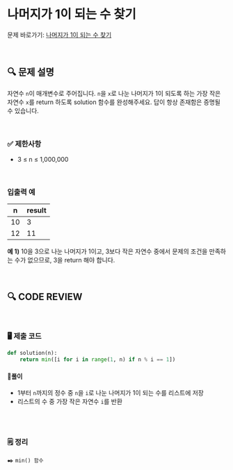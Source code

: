 # 나머지가 1이 되는 수 찾기

문제 바로가기: [나머지가 1이 되는 수 찾기](https://school.programmers.co.kr/learn/courses/30/lessons/87389)

<br/>

## **🔍 문제 설명**

자연수 `n`이 매개변수로 주어집니다. `n`을 `x`로 나눈 나머지가 1이 되도록 하는 가장 작은 자연수 `x`를 return 하도록 solution 함수를 완성해주세요. 답이 항상 존재함은 증명될 수 있습니다.

<br/>

### **✅ 제한사항**

- 3 ≤ n ≤ 1,000,000
<br/>

### **입출력 예**

|  n | result |
|----|--------|
| 10 |   3    |
| 12 |   11   |

**예 1)**
10을 3으로 나눈 나머지가 1이고, 3보다 작은 자연수 중에서 문제의 조건을 만족하는 수가 없으므로, 3을 return 해야 합니다.

<br/>

## **🔍 CODE REVIEW**
<br/>

### **🖥️ 제출 코드**

```python
def solution(n):
    return min([i for i in range(1, n) if n % i == 1])
```

#### **📍풀이**

- 1부터 `n`까지의 정수 중 `n`을 `i`로 나눈 나머지가 1이 되는 수를 리스트에 저장
- 리스트의 수 중 가장 작은 자연수 `i`를 반환

<br/>

  #
### **🗒️ 정리**
✒️ `min() 함수`
